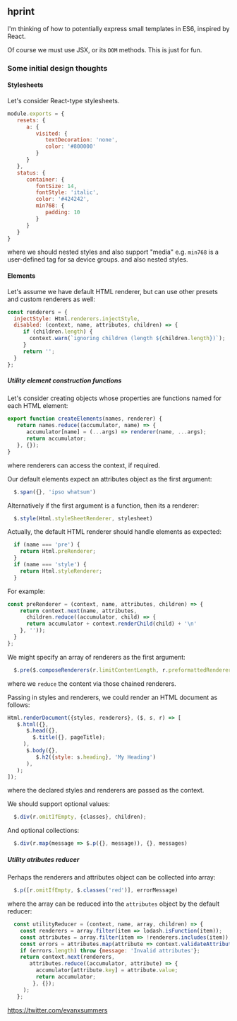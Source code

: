 
## hprint

I'm thinking of how to potentially express small templates in ES6, inspired by React.

Of course we must use JSX, or its `DOM` methods. This is just for fun.

### Some initial design thoughts

#### Stylesheets

Let's consider React-type stylesheets.

```javascript
module.exports = {
   resets: {
      a: {
         visited: {
            textDecoration: 'none',
            color: '#800000'
         }
      }
   },
   status: {
      container: {
         fontSize: 14,
         fontStyle: 'italic',
         color: '#424242',
         min768: {
            padding: 10   
         }
      }
   }
}
```
where we should nested styles and also support "media" e.g. `min768` is a user-defined tag for sa device groups.
and also nested styles.


#### Elements

Let's assume we have default HTML renderer, but can use other presets and custom renderers as well:
```javascript
const renderers = {
  injectStyle: Html.renderers.injectStyle,
  disabled: (context, name, attributes, children) => {
     if (children.length) {
       context.warn(`ignoring children (length ${children.length})`);
     }
     return '';
  }
};
```

##### Utility element construction functions

Let's consider creating objects whose properties are functions named for each HTML element:
```javascript
export function createElements(names, renderer) {
   return names.reduce((accumulator, name) => {
      accumulator[name] = (...args) => renderer(name, ...args);
      return accumulator;
   }, {});
}
```
where renderers can access the context, if required.

Our default elements expect an attributes object as the first argument:
```javascript
  $.span({}, 'ipso whatsum')
```

Alternatively if the first argument is a function, then its a renderer:
```javascript
  $.style(Html.styleSheetRenderer, stylesheet)
```

Actually, the default HTML renderer should handle elements as expected:
```javascript
  if (name === 'pre') {
    return Html.preRenderer;
  }
  if (name === 'style') {
    return Html.styleRenderer;
  }
```

For example:
```javascript
const preRenderer = (context, name, attributes, children) => {
    return context.next(name, attributes,
      children.reduce((accumulator, child) => {
      return accumulator + context.renderChild(child) + '\n'
    }, ''));
  }
};
```

We might specify an array of renderers as the first argument:
```javascript
  $.pre($.composeRenderers(r.limitContentLength, r.preformattedRenderer), {}, 'first line', 'second line')
```
where we `reduce` the content via those chained renderers.

Passing in styles and renderers, we could render an HTML document as follows:
```javascript
Html.renderDocument({styles, renderers}, ($, s, r) => [
   $.html({},
      $.head({},
        $.title({}, pageTitle);
     ),
      $.body({},
         $.h2({style: s.heading}, 'My Heading')
      ),
   );
]);
```
where the declared styles and renderers are passed as the context.

We should support optional values:
```javascript
  $.div(r.omitIfEmpty, {classes}, children);
```

And optional collections:
```javascript
  $.div(r.map(message => $.p({}, message)), {}, messages)
```

##### Utility atributes reducer

Perhaps the renderers and attributes object can be collected into array:
```javascript
  $.p([r.omitIfEmpty, $.classes('red')], errorMessage)
```
where the array can be reduced into the `attributes` object by the default reducer:
```javascript
  const utilityReducer = (context, name, array, children) => {
    const renderers = array.filter(item => lodash.isFunction(item));
    const attributes = array.filter(item => !renderers.includes(item));
    const errors = attributes.map(attribute => context.validateAttribute(attribute));
    if (errors.length) throw {message: 'Invalid attributes'};
    return context.next(renderers,
       attributes.reduce((accumulator, attribute) => {
         accumulator[attribute.key] = attribute.value;
         return accumulator;           
        }, {});
     );
   };
```

https://twitter.com/evanxsummers
